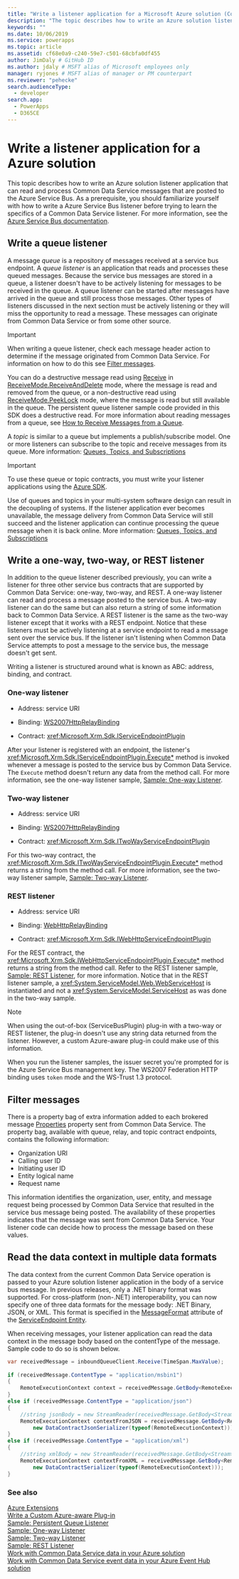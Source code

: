 ```yaml
---
title: "Write a listener application for a Microsoft Azure solution (Common Data Service) | Microsoft Docs" # Intent and product brand in a unique string of 43-59 chars including spaces"
description: "The topic describes how to write an Azure solution listener application that can read and process Common Data Service messages that are posted to the Azure Service Bus." # 115-145 characters including spaces. This abstract displays in the search result."
keywords: ""
ms.date: 10/06/2019
ms.service: powerapps
ms.topic: article
ms.assetid: cf68e0a9-c240-59e7-c501-68cbfa0df455
author: JimDaly # GitHub ID
ms.author: jdaly # MSFT alias of Microsoft employees only
manager: ryjones # MSFT alias of manager or PM counterpart
ms.reviewer: "pehecke"
search.audienceType: 
  - developer
search.app: 
  - PowerApps
  - D365CE
---
```


# Write a listener application for a Azure solution

This topic describes how to write an Azure solution  listener application that can read and process Common Data Service messages that are posted to the Azure Service Bus. As a prerequisite, you should familiarize yourself with how to write a Azure Service Bus listener before trying to learn the specifics of a Common Data Service listener. For more information, see the [Azure Service Bus documentation](/azure/service-bus/).
  
<a name="bkmk_writequeued"></a>

## Write a queue listener

A message *queue* is a repository of messages received at a service bus endpoint. A *queue listener* is an application that reads and processes these queued messages. Because the service bus messages are stored in a queue, a listener doesn't have to be actively listening for messages to be received in the queue. A queue listener can be started after messages have arrived in the queue and still process those messages. Other types of listeners discussed in the next section must be actively listening or they will miss the opportunity to read a message. These messages can originate from Common Data Service or from some other source. 
  
> [!IMPORTANT]
>  When writing a queue listener, check each message header action to determine if the message originated from Common Data Service. For information on how to do this see [Filter messages](write-listener-application-azure-solution.md#filter).  
  
You can do a destructive message read using [Receive](/dotnet/api/microsoft.servicebus.messaging.queueclient.receive) in [ReceiveMode.ReceiveAndDelete](/dotnet/api/microsoft.servicebus.messaging.receivemode) mode, where the message is read and removed from the queue, or a non-destructive read using [ReceiveMode.PeekLock](/dotnet/api/microsoft.servicebus.messaging.receivemode) mode, where the message is read but still available in the queue. The persistent queue listener sample code provided in this SDK does a destructive read. For more information about reading messages from a queue, see [How to Receive Messages from a Queue](/azure/service-bus-messaging/service-bus-dotnet-get-started-with-queues#receive-messages-from-the-queue).  
  
A *topic* is similar to a queue but implements a publish/subscribe model. One or more listeners can subscribe to the topic and receive messages from its queue. More information: [Queues, Topics, and Subscriptions](/azure/service-bus-messaging/service-bus-queues-topics-subscriptions)  
  
> [!IMPORTANT]
>  To use these queue or topic contracts, you must write your listener applications using the [Azure SDK](https://azure.microsoft.com/downloads/archive-net-downloads/).
  
Use of queues and topics in your multi-system software design can result in the decoupling of systems. If the listener application ever becomes unavailable, the message delivery from Common Data Service will still succeed and the listener application can continue processing the queue message when it is back online. More information: [Queues, Topics, and Subscriptions](/azure/service-bus-messaging/service-bus-queues-topics-subscriptions)  
  
<a name="bkmk_writeoneway"></a>

## Write a one-way, two-way, or REST listener

In addition to the queue listener described previously, you can write a listener for three other service bus contracts that are supported by Common Data Service: one-way, two-way, and REST. A one-way listener can read and process a message posted to the service bus. A two-way listener can do the same but can also return a string of some information back to Common Data Service. A REST listener is the same as the two-way listener except that it works with a REST endpoint. Notice that these listeners must be actively listening at a service endpoint to read a message sent over the service bus. If the listener isn't listening when Common Data Service attempts to post a message to the service bus, the message doesn't get sent.
  
Writing a listener is structured around what is known as ABC: address, binding, and contract. 

### One-way listener
  
- Address: service URI  
  
- Binding: [WS2007HttpRelayBinding](/dotnet/api/microsoft.servicebus.ws2007httprelaybinding)  
  
- Contract: <xref:Microsoft.Xrm.Sdk.IServiceEndpointPlugin>  
  
After your listener is registered with an endpoint, the listener's <xref:Microsoft.Xrm.Sdk.IServiceEndpointPlugin.Execute*> method is invoked whenever a message is posted to the service bus by Common Data Service. The `Execute` method doesn't return any data from the method call. For more information, see the one-way listener sample, [Sample: One-way Listener](org-service/samples/one-way-listener.md).  
  
### Two-way listener
  
- Address: service URI  
  
- Binding: [WS2007HttpRelayBinding](/dotnet/api/microsoft.servicebus.ws2007httprelaybinding)  
  
- Contract: <xref:Microsoft.Xrm.Sdk.ITwoWayServiceEndpointPlugin>  
  
For this two-way contract, the <xref:Microsoft.Xrm.Sdk.ITwoWayServiceEndpointPlugin.Execute*> method returns a string from the method call. For more information, see the two-way listener sample, [Sample: Two-way Listener](org-service/samples/two-way-listener.md).  
  
### REST listener
  
- Address: service URI  
  
- Binding: [WebHttpRelayBinding](/dotnet/api/microsoft.servicebus.wshttprelaybinding)
  
- Contract: <xref:Microsoft.Xrm.Sdk.IWebHttpServiceEndpointPlugin>  
  
For the REST contract, the <xref:Microsoft.Xrm.Sdk.IWebHttpServiceEndpointPlugin.Execute*>  method returns a string from the method call. Refer to the REST listener sample, [Sample: REST Listener](org-service/samples/rest-listener.md), for more information. Notice that in the REST listener sample, a <xref:System.ServiceModel.Web.WebServiceHost> is instantiated and not a <xref:System.ServiceModel.ServiceHost> as was done in the two-way sample.
  
> [!NOTE]
>  When using the out-of-box (ServiceBusPlugin) plug-in with a two-way or REST listener, the plug-in doesn't use any string data returned from the listener. However, a custom Azure-aware plug-in could make use of this information.  
> 
>  When you run the listener samples, the issuer secret you're prompted for is the Azure Service Bus management key. The WS2007 Federation HTTP binding uses `token` mode and the WS-Trust 1.3 protocol.  
  
<a name="filter"></a>

## Filter messages

There is a property bag of extra information added to each brokered message [Properties](/dotnet/api/microsoft.servicebus.messaging.brokeredmessage#properties) property sent from Common Data Service. The property bag, available with queue, relay, and topic contract endpoints, contains the following information:  
  
- Organization URI
- Calling user ID
- Initiating user ID
- Entity logical name
- Request name  
  
This information identifies the organization, user, entity, and message request being processed by Common Data Service that resulted in the service bus message being posted. The availability of these properties indicates that the message was sent from Common Data Service. Your listener code can decide how to process the message based on these values.  
  
<a name="bkmk_multiple-formats"></a>
 
## Read the data context in multiple data formats

The data context from the current Common Data Service operation is passed to your Azure solution listener application in the body of a service bus message. In previous releases, only a .NET binary format was supported.  For cross-platform (non-.NET) interoperability, you can now specify one of three data formats for the message body: .NET Binary, JSON, or XML.  This format is specified in the [MessageFormat](reference/entities/serviceendpoint.md#BKMK_MessageFormat) attribute of the [ServiceEndpoint Entity](reference/entities/serviceendpoint.md).
  
When receiving messages, your listener application can read the data context in the message body based on the contentType of the message. Sample code to do so is shown below.  
  
```csharp
var receivedMessage = inboundQueueClient.Receive(TimeSpan.MaxValue);  
  
if (receivedMessage.ContentType = "application/msbin1")  
{  
    RemoteExecutionContext context = receivedMessage.GetBody<RemoteExecutionContext>();  
}  
else if (receivedMessage.ContentType = "application/json")  
{  
    //string jsonBody = new StreamReader(receivedMessage.GetBody<Stream>(), Encoding.UTF8).ReadToEnd();  
    RemoteExecutionContext contextFromJSON = receivedMessage.GetBody<RemoteExecutionContext>(  
        new DataContractJsonSerializer(typeof(RemoteExecutionContext)));  
}  
else if (receivedMessage.ContentType = "application/xml")  
{  
    //string xmlBody = new StreamReader(receivedMessage.GetBody<Stream>(), Encoding.UTF8).ReadToEnd();  
    RemoteExecutionContext contextFromXML = receivedMessage.GetBody<RemoteExecutionContext>(  
        new DataContractSerializer(typeof(RemoteExecutionContext)));  
}  
```  
  
### See also

[Azure Extensions](azure-integration.md)<br />
[Write a Custom Azure-aware Plug-in](write-custom-azure-aware-plugin.md)<br />
[Sample: Persistent Queue Listener](org-service/samples/persistent-queue-listener.md)<br />
[Sample: One-way Listener](org-service/samples/one-way-listener.md)<br />
[Sample: Two-way Listener](org-service/samples/two-way-listener.md)<br />
[Sample: REST Listener](org-service/samples/rest-listener.md)<br />
[Work with Common Data Service data in your Azure solution](work-data-azure-solution.md)<br />
[Work with Common Data Service event data in your Azure Event Hub solution](work-event-data-azure-event-hub-solution.md)
 